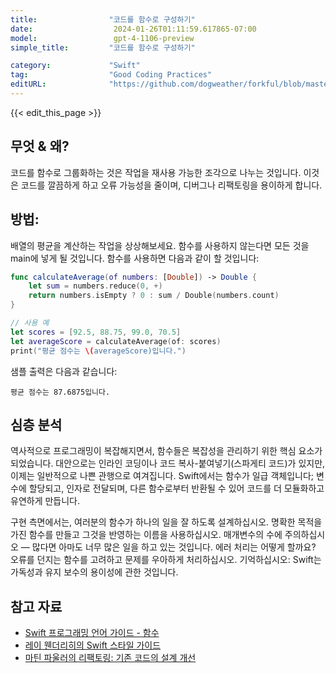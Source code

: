 ```yaml
---
title:                "코드를 함수로 구성하기"
date:                  2024-01-26T01:11:59.617865-07:00
model:                 gpt-4-1106-preview
simple_title:         "코드를 함수로 구성하기"

category:             "Swift"
tag:                  "Good Coding Practices"
editURL:              "https://github.com/dogweather/forkful/blob/master/content/ko/swift/organizing-code-into-functions.md"
---
```


{{< edit_this_page >}}

## 무엇 & 왜?
코드를 함수로 그룹화하는 것은 작업을 재사용 가능한 조각으로 나누는 것입니다. 이것은 코드를 깔끔하게 하고 오류 가능성을 줄이며, 디버그나 리팩토링을 용이하게 합니다.

## 방법:
배열의 평균을 계산하는 작업을 상상해보세요. 함수를 사용하지 않는다면 모든 것을 main에 넣게 될 것입니다. 함수를 사용하면 다음과 같이 할 것입니다:

```swift
func calculateAverage(of numbers: [Double]) -> Double {
    let sum = numbers.reduce(0, +)
    return numbers.isEmpty ? 0 : sum / Double(numbers.count)
}

// 사용 예
let scores = [92.5, 88.75, 99.0, 70.5]
let averageScore = calculateAverage(of: scores)
print("평균 점수는 \(averageScore)입니다.")
```

샘플 출력은 다음과 같습니다: 
```
평균 점수는 87.6875입니다.
```

## 심층 분석
역사적으로 프로그래밍이 복잡해지면서, 함수들은 복잡성을 관리하기 위한 핵심 요소가 되었습니다. 대안으로는 인라인 코딩이나 코드 복사-붙여넣기(스파게티 코드)가 있지만, 이제는 일반적으로 나쁜 관행으로 여겨집니다. Swift에서는 함수가 일급 객체입니다; 변수에 할당되고, 인자로 전달되며, 다른 함수로부터 반환될 수 있어 코드를 더 모듈화하고 유연하게 만듭니다.

구현 측면에서는, 여러분의 함수가 하나의 일을 잘 하도록 설계하십시오. 명확한 목적을 가진 함수를 만들고 그것을 반영하는 이름을 사용하십시오. 매개변수의 수에 주의하십시오 — 많다면 아마도 너무 많은 일을 하고 있는 것입니다. 에러 처리는 어떻게 할까요? 오류를 던지는 함수를 고려하고 문제를 우아하게 처리하십시오. 기억하십시오: Swift는 가독성과 유지 보수의 용이성에 관한 것입니다.

## 참고 자료
- [Swift 프로그래밍 언어 가이드 - 함수](https://docs.swift.org/swift-book/LanguageGuide/Functions.html)
- [레이 웬더리히의 Swift 스타일 가이드](https://github.com/raywenderlich/swift-style-guide)
- [마틴 파울러의 리팩토링: 기존 코드의 설계 개선](https://martinfowler.com/books/refactoring.html)
